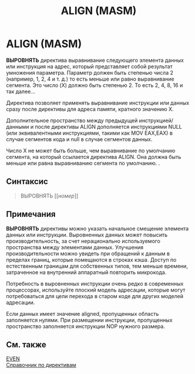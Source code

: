 ﻿---
title: ALIGN (MASM)
ms.date: 01/02/2019
f1_keywords:
- align
helpviewer_keywords:
- ALIGN directive
ms.assetid: 1c386b23-439f-4ec3-a6de-74427b25e47f
ms.openlocfilehash: eb42b1952b3fd59438f0dd4c29d48c91c4d8864d
ms.sourcegitcommit: 0ab61bc3d2b6cfbd52a16c6ab2b97a8ea1864f12
ms.translationtype: MT
ms.contentlocale: ru-RU
ms.lasthandoff: 04/23/2019
ms.locfileid: "62166481"
---
# <a name="align-masm"></a>ALIGN (MASM)

**ВЫРОВНЯТЬ** директива выравнивание следующего элемента данных или инструкция на адрес, который представляет собой результат умножения параметра. Параметр должен быть степенью числа 2 (например, 1, 2, 4 и т. д.) то есть меньше или равно выравнивание сегмента.
Это число (X) должно быть степенью 2. То есть 2, 4, 8, 16 и так далее... 

Директива позволяет применять выравнивание инструкции или данных сразу после директивы для адреса памяти, кратного значению X. 

Дополнительное пространство между предыдущей инструкцией/данными и после директивы ALIGN дополняется инструкциями NULL (или эквивалентными инструкциями, такими как MOV EAX,EAX) в случае сегментов кода и null в случае сегментов данных.

Число X не может быть больше, чем выравнивание по умолчанию сегмента, на который ссылается директива ALIGN. Она должна быть меньше или равна выравниванию сегмента по умолчанию. .

## <a name="syntax"></a>Синтаксис

> ВЫРОВНЯТЬ [[*номер*]]

## <a name="remarks"></a>Примечания

**ВЫРОВНЯТЬ** директивы можно указать начальное смещение элемента данных или инструкции. Выровненных данных может повысить производительность, за счет нерационально используемого пространства между элементами данных. Улучшения производительности можно увидеть при обращений к данным в пределах границ, которые помещаются в строках кэша. Доступ по естественным границам для собственных типов, тем меньше времени, затраченное на внутренний аппаратный повторить микрокода.

Потребность в выровненных инструкции очень редко в современных процессорах, используйте плоский модель адресации, которые могут потребоваться для цели перехода в старом коде для других моделей адресации.

Если данных имеет значение aligned, пропущенных область заполняется нулями. При размещении инструкции, пропущенных пространство заполняется инструкции NOP нужного размера.

## <a name="see-also"></a>См. также

[EVEN](even.md)<br/>
[Справочник по директивам](../../assembler/masm/directives-reference.md)<br/>
